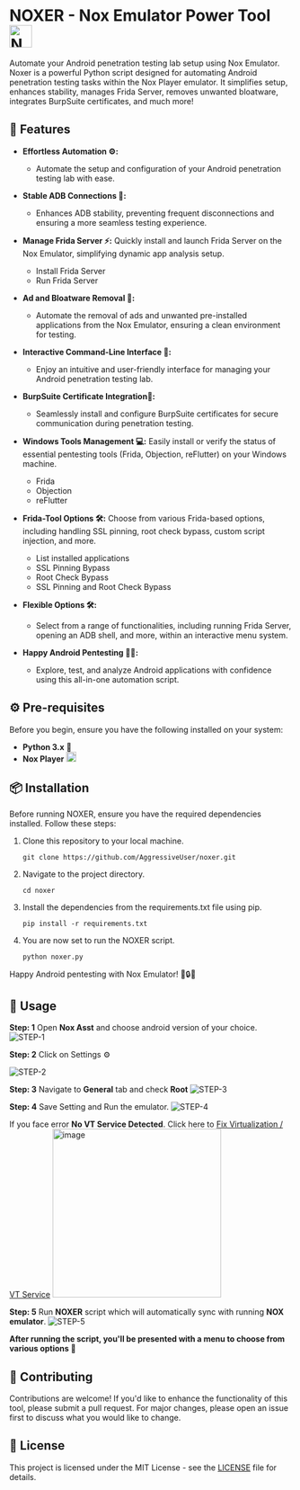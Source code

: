 

#   NOXER - Nox Emulator Power Tool <img src="https://sergoot.ru/wp-content/uploads/2021/10/Nox-App-Player-nastrojki.png" alt="Nox Logo" width="40"/>

Automate your Android penetration testing lab setup using Nox Emulator. Noxer is a powerful Python script designed for automating Android penetration testing tasks within the Nox Player emulator. It simplifies setup, enhances stability, manages Frida Server, removes unwanted bloatware, integrates BurpSuite certificates, and much more!


## 🚀 Features
- **Effortless Automation ⚙️:**
  - Automate the setup and configuration of your Android penetration testing lab with ease.
- **Stable ADB Connections 📱:**
  - Enhances ADB stability, preventing frequent disconnections and ensuring a more seamless testing experience.
- **Manage Frida Server ⚡:**
  Quickly install and launch Frida Server on the Nox Emulator, simplifying dynamic app analysis setup.
  - Install Frida Server
  - Run Frida Server
- **Ad and Bloatware Removal 🚯:**
  - Automate the removal of ads and unwanted pre-installed applications from the Nox Emulator, ensuring a clean environment for testing.
- **Interactive Command-Line Interface 💬:**
  - Enjoy an intuitive and user-friendly interface for managing your Android penetration testing lab.
- **BurpSuite Certificate Integration🔐:**
  - Seamlessly install and configure BurpSuite certificates for secure communication during penetration testing.
- **Windows Tools Management 💻:**
 Easily install or verify the status of essential pentesting tools (Frida, Objection, reFlutter) on your Windows machine.
  - Frida
  - Objection
  - reFlutter
- **Frida-Tool Options 🛠️:**
   Choose from various Frida-based options, including handling SSL pinning, root check bypass, custom script injection, and more.
  -  List installed applications
  - SSL Pinning Bypass
  - Root Check Bypass
  - SSL Pinning and Root Check Bypass

- **Flexible Options 🛠️:**
  - Select from a range of functionalities, including running Frida Server, opening an ADB shell, and more, within an interactive menu system.
- **Happy Android Pentesting 🕵️‍♂️:**
  - Explore, test, and analyze Android applications with confidence using this all-in-one automation script.

## ⚙️ Pre-requisites

Before you begin, ensure you have the following installed on your system:

- **Python 3.x** 🐍
-  **Nox Player**  <img src=https://upload.wikimedia.org/wikipedia/commons/b/bc/Nox_App_Player_Icon3.png width=18>


## 📦 Installation
Before running NOXER, ensure you have the required dependencies installed. Follow these steps:

1. Clone this repository to your local machine.
    ```
    git clone https://github.com/AggressiveUser/noxer.git
    ```

2. Navigate to the project directory.
    ```
    cd noxer
    ```

3. Install the dependencies from the requirements.txt file using pip.
    ```
    pip install -r requirements.txt
    ```

4. You are now set to run the NOXER script.
    ```
    python noxer.py
    ```

Happy Android pentesting with Nox Emulator! 📱🔒🐍

    
## 📝 Usage

 **Step: 1**  Open **Nox Asst** and choose android version of your choice.
<img src="https://i.ibb.co/xDpNZLj/STEP-1.png" alt="STEP-1" border="0"/>

**Step: 2** Click on Settings ⚙️

<img src="https://i.ibb.co/W3zdv96/STEP-2.png" alt="STEP-2" border="0" />

**Step: 3** Navigate to **General** tab and check **Root**
<img src="https://i.ibb.co/pLhx6z4/STEP-3.png" alt="STEP-3" border="0" />

**Step: 4** Save Setting and Run the emulator.
<img src="https://i.ibb.co/Ln3VvqP/STEP-4.png" alt="STEP-4" border="0" />

If you face error **No VT Service Detected**. Click here to [Fix Virtualization / VT Service](https://aggressiveuser.github.io/OnlineTools/FixVirtualization/)
<img src="https://i.ibb.co/vkHW4bj/image.png" width=300 alt="image" border="0" />

**Step: 5** Run **NOXER** script which will automatically sync with running **NOX emulator**.
<img src="https://i.ibb.co/sRPFS80/STEP-5.png" alt="STEP-5" border="0" />

**After running the script, you'll be presented with a menu to choose from various options  🫠**

## 🤝 Contributing

Contributions are welcome! If you'd like to enhance the functionality of this tool, please submit a pull request. For major changes, please open an issue first to discuss what you would like to change.

## 📄 License

This project is licensed under the MIT License - see the [LICENSE]() file for details.
